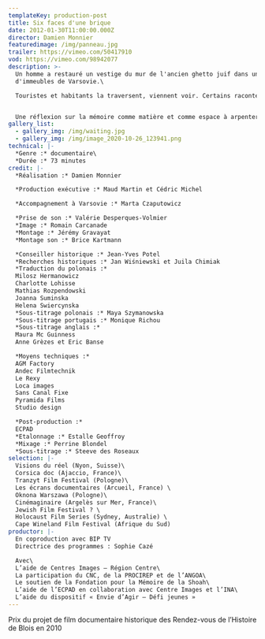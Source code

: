 ```yaml
---
templateKey: production-post
title: Six faces d'une brique
date: 2012-01-30T11:00:00.000Z
director: Damien Monnier
featuredimage: /img/panneau.jpg
trailer: https://vimeo.com/50417910
vod: https://vimeo.com/98942077
description: >-
  Un homme a restauré un vestige du mur de l'ancien ghetto juif dans une cour
  d'immeubles de Varsovie.\

  Touristes et habitants la traversent, viennent voir. Certains racontent, discutent, d'autres se taisent et effleurent. 


  Une réflexion sur la mémoire comme matière et comme espace à arpenter.
gallery_list:
  - gallery_img: /img/waiting.jpg
  - gallery_img: /img/image_2020-10-26_123941.png
technical: |-
  *Genre :* documentaire\
  *Durée :* 73 minutes
credit: |-
  *Réalisation :* Damien Monnier

  *Production exécutive :* Maud Martin et Cédric Michel

  *Accompagnement à Varsovie :* Marta Czaputowicz

  *Prise de son :* Valérie Desperques-Volmier
  *Image :* Romain Carcanade
  *Montage :* Jérémy Gravayat
  *Montage son :* Brice Kartmann

  *Conseiller historique :* Jean-Yves Potel
  *Recherches historiques :* Jan Wiśniewski et Juila Chimiak
  *Traduction du polonais :* 
  Milosz Hermanowicz
  Charlotte Lohisse
  Mathias Rozpendowski
  Joanna Suminska
  Helena Swiercynska
  *Sous-titrage polonais :* Maya Szymanowska
  *Sous-titrage portugais :* Monique Richou
  *Sous-titrage anglais :* 
  Maura Mc Guinness
  Anne Grèzes et Eric Banse

  *Moyens techniques :*
  AGM Factory
  Andec Filmtechnik
  Le Rexy
  Loca images
  Sans Canal Fixe
  Pyramida Films
  Studio design

  *Post-production :*
  ECPAD
  *Etalonnage :* Estalle Geoffroy
  *Mixage :* Perrine Blondel
  *Sous-titrage :* Steeve des Roseaux
selection: |-
  Visions du réel (Nyon, Suisse)\
  Corsica doc (Ajaccio, France)\
  Tranzyt Film Festival (Pologne)\
  Les écrans documentaires (Arcueil, France) \
  Oknona Warszawa (Pologne)\
  Cinémaginaire (Argelès sur Mer, France)\
  Jewish Film Festival ? \
  Holocaust Film Series (Sydney, Australie) \
  Cape Wineland Film Festival (Afrique du Sud)
productor: |-
  En coproduction avec BIP TV
  Directrice des programmes : Sophie Cazé

  Avec\
  L’aide de Centres Images – Région Centre\
  La participation du CNC, de la PROCIREP et de l’ANGOA\
  Le soutien de la Fondation pour la Mémoire de la Shoah\
  L’aide de l’ECPAD en collaboration avec Centre Images et l’INA\
  L’aide du dispositif « Envie d’Agir – Défi jeunes »
---
```

Prix du projet de film documentaire historique des Rendez-vous de l’Histoire de Blois en 2010